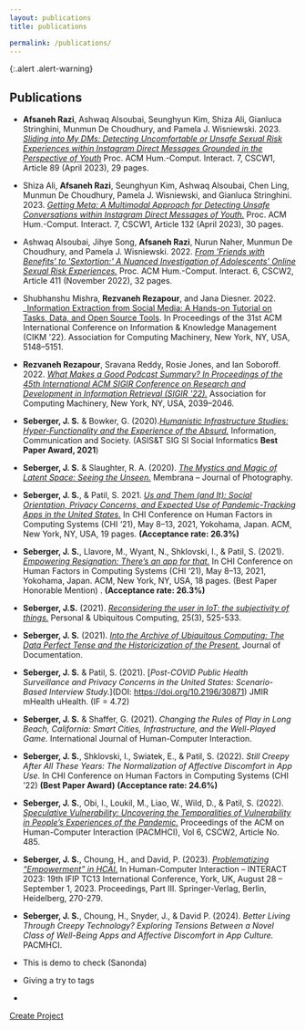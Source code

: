 ```yaml
---
layout: publications
title: publications

permalink: /publications/
---
```


{:.alert .alert-warning}

<!-- This is a default page. See [configuration]({{ '/docs/configuration/' | relative_url }}) to learn more about **pages**.

To remove this page, you need to:

- Remove `pages/about.md`
- Update `_data/navigation.yml` to remove the link to this page from the top navigation. -->

## Publications

- **Afsaneh Razi**, Ashwaq Alsoubai, Seunghyun Kim, Shiza Ali, Gianluca Stringhini, Munmun De Choudhury, and Pamela J. Wisniewski. 2023. [_Sliding into My DMs: Detecting Uncomfortable or Unsafe Sexual Risk Experiences within Instagram Direct Messages Grounded in the Perspective of Youth_](https://doi.org/10.1145/3579522) Proc. ACM Hum.-Comput. Interact. 7, CSCW1, Article 89 (April 2023), 29 pages.

- Shiza Ali, **Afsaneh Razi**, Seunghyun Kim, Ashwaq Alsoubai, Chen Ling, Munmun De Choudhury, Pamela J. Wisniewski, and Gianluca Stringhini. 2023. [_Getting Meta: A Multimodal Approach for Detecting Unsafe Conversations within Instagram Direct Messages of Youth._]( https://doi.org/10.1145/3579608) Proc. ACM Hum.-Comput. Interact. 7, CSCW1, Article 132 (April 2023), 30 pages.

- Ashwaq Alsoubai, Jihye Song, **Afsaneh Razi**, Nurun Naher, Munmun De Choudhury, and Pamela J. Wisniewski. 2022. [_From 'Friends with Benefits' to 'Sextortion:' A Nuanced Investigation of Adolescents' Online Sexual Risk Experiences._](https://doi.org/10.1145/3555136) Proc. ACM Hum.-Comput. Interact. 6, CSCW2, Article 411 (November 2022), 32 pages.

- Shubhanshu Mishra, **Rezvaneh Rezapour**, and Jana Diesner. 2022. _[Information Extraction from Social Media: A Hands-on Tutorial on Tasks, Data, and Open Source Tools](https://doi.org/10.1145/3511808.3557503). In Proceedings of the 31st ACM International Conference on Information &amp; Knowledge Management (CIKM '22). Association for Computing Machinery, New York, NY, USA, 5148–5151. 

- **Rezvaneh Rezapour**, Sravana Reddy, Rosie Jones, and Ian Soboroff. 2022. [_What Makes a Good Podcast Summary? In Proceedings of the 45th International ACM SIGIR Conference on Research and Development in Information Retrieval (SIGIR '22)._](https://doi.org/10.1145/3477495.3531802) Association for Computing Machinery, New York, NY, USA, 2039–2046.

 
- **Seberger, J. S.** & Bowker, G. (2020).[_Humanistic Infrastructure Studies: Hyper-Functionality and the Experience of the Absurd._](https//doi.org/10.1080/1369118X.2020.1726985) Information, Communication and Society.  (ASIS&T SIG SI Social Informatics **Best Paper Award, 2021**)
  
- **Seberger, J. S.** & Slaughter, R. A. (2020). [_The Mystics and Magic of Latent Space: Seeing the Unseen._](https://doi.org/10.47659/m8.088.art) Membrana – Journal of Photography. 

- **Seberger, J. S.**, & Patil, S. 2021. [_Us and Them (and It): Social Orientation, Privacy Concerns, and Expected Use of Pandemic-Tracking Apps in the United States._](https://doi.org/10.1145/3411764.3445485) In CHI Conference on Human Factors in Computing Systems (CHI ‘21), May 8–13, 2021, Yokohama, Japan. ACM, New York, NY, USA, 19 pages.  **(Acceptance rate: 26.3%)**

- **Seberger, J. S.**, Llavore, M., Wyant, N., Shklovski, I., & Patil, S. (2021). [_Empowering Resignation: There’s an app for that._](https://doi.org/10.1145/3411764.3445293) In CHI Conference on Human Factors in Computing Systems (CHI ‘21), May 8–13, 2021, Yokohama, Japan. ACM, New York, NY, USA, 18 pages. (Best Paper Honorable Mention) . **(Acceptance rate: 26.3%)**

- **Seberger, J.S.** (2021). [_Reconsidering the user in IoT: the subjectivity of things._](https://doi.org/10.1007/s00779-020-01513-0) Personal & Ubiquitous Computing, 25(3), 525-533. 

- **Seberger, J. S.** (2021). [_Into the Archive of Ubiquitous Computing: The Data Perfect Tense and the Historicization of the Present._](https://doi.org/10.1108/JD-11-2020-0195) Journal of Documentation. 

- **Seberger, J. S.** & Patil, S. (2021). [_Post-COVID Public Health Surveillance and Privacy Concerns in the United States: Scenario-Based Interview Study._](DOI: https://doi.org/10.2196/30871) JMIR mHealth uHealth. (IF = 4.72) 

- **Seberger, J. S.** & Shaffer, G. (2021). _Changing the Rules of Play in Long Beach, California: Smart Cities, Infrastructure, and the Well-Played Game._ International Journal of Human-Computer Interaction.

- **Seberger, J. S.**, Shklovski, I., Swiatek, E., & Patil, S. (2022). _Still Creepy After All These Years: The Normalization of Affective Discomfort in App Use._ In CHI Conference on Human Factors in Computing Systems (CHI ’22) **(Best Paper Award)** **(Acceptance rate: 24.6%)**

- **Seberger, J. S.**, Obi, I., Loukil, M., Liao, W., Wild, D., & Patil, S. (2022). [_Speculative Vulnerability: Uncovering the Temporalities of Vulnerability in People’s Experiences of the Pandemic._](https://doi.org/10.1145/3555586) Proceedings of the ACM on Human-Computer Interaction (PACMHCI), Vol 6, CSCW2, Article No. 485. 

- **Seberger, J. S.**, Choung, H., and David, P. (2023). [_Problematizing “Empowerment” in HCAI_.](https://doi.org/10.1007/978-3-031-42286-7_15) In Human-Computer Interaction – INTERACT 2023: 19th IFIP TC13 International Conference, York, UK, August 28 – September 1, 2023. Proceedings, Part III. Springer-Verlag, Berlin, Heidelberg, 270-279.
  
- **Seberger, J. S.**, Choung, H., Snyder, J., & David P. (2024). _Better Living Through Creepy Technology? Exploring Tensions Between a Novel Class of Well-Being Apps and Affective Discomfort in App Culture._ PACMHCI.







- This is demo to check (Sanonda)

- Giving a try to tags
-
<a href="#" class="button big">Create Project</a>
 
